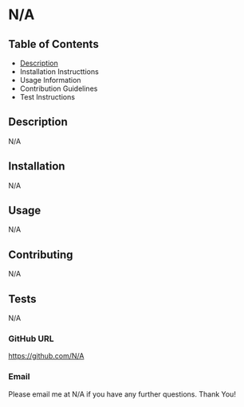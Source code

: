 # N/A
  ## Table of Contents
  - [Description](#description)
  - Installation Instructtions
  - Usage Information
  - Contribution Guidelines
  - Test Instructions

  ## Description
  N/A

  ## Installation
  N/A

  ## Usage
  N/A

  ## Contributing
  N/A

  ## Tests
  N/A

  ### GitHub URL
  https://github.com/N/A

  ### Email
  Please email me at N/A if you have any further questions. Thank You!

  